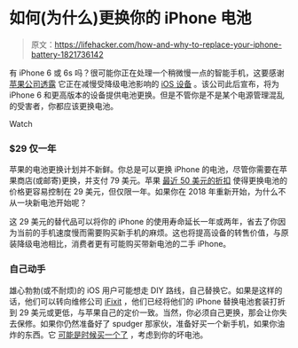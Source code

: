# 如何(为什么)更换你的 iPhone 电池

> 原文：<https://lifehacker.com/how-and-why-to-replace-your-iphone-battery-1821736142>

有 iPhone 6 或 6s 吗？很可能你正在处理一个稍微慢一点的智能手机，这要感谢 [苹果公司透露](https://gizmodo.com/apple-says-poor-performance-in-aging-iphones-is-part-of-1821475602) 它正在减慢受降级电池影响的 [iOS 设备](https://gizmodo.com/how-to-tell-if-your-iphone-battery-is-screwed-and-what-1821554872) 。该公司此后宣布，将为 iPhone 6 和更高版本的设备提供电池更换。但是不管你是不是某个电源管理混乱的受害者，你都应该更换电池。

Watch

### **$29 仅一年**

苹果的电池更换计划并不新鲜。你总是可以更换 iPhone 的电池，尽管你需要在苹果商店(或邮寄)更换，并支付 79 美元。苹果 [最近 50 美元的折扣](https://www.apple.com/iphone-battery-and-performance/) 使得更换电池的价格更容易控制在 29 美元，但仅限一年。如果你在 2018 年重新开始，为什么不从一块新电池开始呢？

这 29 美元的替代品可以将你的 iPhone 的使用寿命延长一年或两年，省去了你因为当前的手机速度慢而需要购买新手机的麻烦。这也将提高设备的转售价值，与原装降级电池相比，消费者更有可能购买带新电池的二手 iPhone。

### **自己动手**

雄心勃勃(或不耐烦)的 iOS 用户可能想走 DIY 路线，自己替换它。如果是这样的话，他们可以转向维修公司 [iFixit](https://www.ifixit.com/Kits/iPhone-Battery-Kits) ，他们已经将他们的 iPhone 替换电池套装打折到 29 美元或更低，与苹果自己的定价一致。当然，你必须自己更换，那会让你失去保修。如果你仍然准备好了 spudger 那家伙，准备好买一个新手机，如果你油炸的东西。它 [可能是时候买一个了](https://lifehacker.com/so-are-you-going-to-buy-or-lease-your-next-phone-1800676294) ，考虑到你的坏电池。